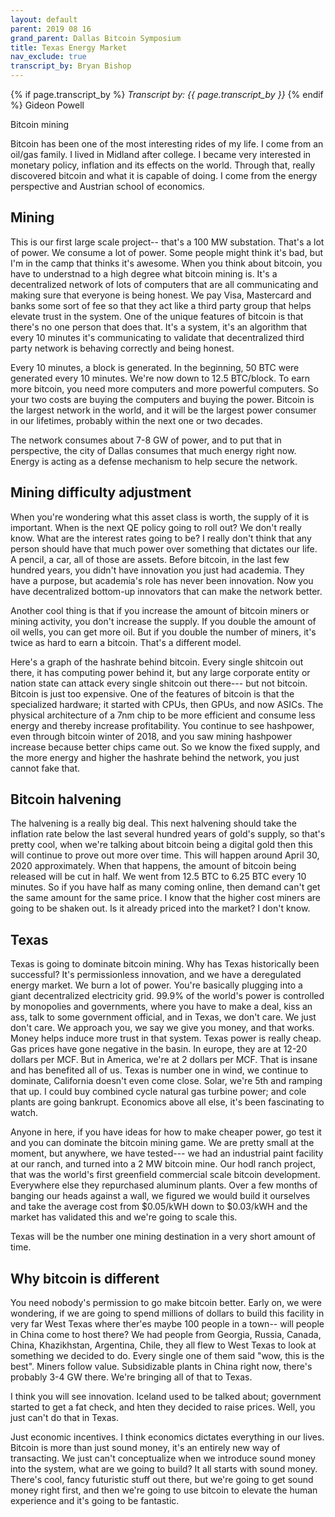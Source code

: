 ```yaml
---
layout: default
parent: 2019 08 16
grand_parent: Dallas Bitcoin Symposium
title: Texas Energy Market
nav_exclude: true
transcript_by: Bryan Bishop
---
```


{% if page.transcript_by %} <i>Transcript by:
{{ page.transcript_by }}</i> {% endif %} Gideon Powell

Bitcoin mining

Bitcoin has been one of the most interesting rides of my life. I come
from an oil/gas family. I lived in Midland after college. I became very
interested in monetary policy, inflation and its effects on the world.
Through that, really discovered bitcoin and what it is capable of doing.
I come from the energy perspective and Austrian school of economics.

## Mining

This is our first large scale project-- that's a 100 MW substation.
That's a lot of power. We consume a lot of power. Some people might
think it's bad, but I'm in the camp that thinks it's awesome. When you
think about bitcoin, you have to understnad to a high degree what
bitcoin mining is. It's a decentralized network of lots of computers
that are all communicating and making sure that everyone is being
honest. We pay Visa, Mastercard and banks some sort of fee so that they
act like a third party group that helps elevate trust in the system. One
of the unique features of bitcoin is that there's no one person that
does that. It's a system, it's an algorithm that every 10 minutes it's
communicating to validate that decentralized third party network is
behaving correctly and being honest.

Every 10 minutes, a block is generated. In the beginning, 50 BTC were
generated every 10 minutes. We're now down to 12.5 BTC/block. To earn
more bitcoin, you need more computers and more powerful computers. So
your two costs are buying the computers and buying the power. Bitcoin is
the largest network in the world, and it will be the largest power
consumer in our lifetimes, probably within the next one or two decades.

The network consumes about 7-8 GW of power, and to put that in
perspective, the city of Dallas consumes that much energy right now.
Energy is acting as a defense mechanism to help secure the network.

## Mining difficulty adjustment

When you're wondering what this asset class is worth, the supply of it
is important. When is the next QE policy going to roll out? We don't
really know. What are the interest rates going to be? I really don't
think that any person should have that much power over something that
dictates our life. A pencil, a car, all of those are assets. Before
bitcoin, in the last few hundred years, you didn't have innovation you
just had academia. They have a purpose, but academia's role has never
been innovation. Now you have decentralized bottom-up innovators that
can make the network better.

Another cool thing is that if you increase the amount of bitcoin miners
or mining activity, you don't increase the supply. If you double the
amount of oil wells, you can get more oil. But if you double the number
of miners, it's twice as hard to earn a bitcoin. That's a different
model.

Here's a graph of the hashrate behind bitcoin. Every single shitcoin out
there, it has computing power behind it, but any large corporate entity
or nation state can attack every single shitcoin out there--- but not
bitcoin. Bitcoin is just too expensive. One of the features of bitcoin
is that the specialized hardware; it started with CPUs, then GPUs, and
now ASICs. The physical architecture of a 7nm chip to be more efficient
and consume less energy and thereby increase profitability. You continue
to see hashpower, even through bitcoin winter of 2018, and you saw
mining hashpower increase because better chips came out. So we know the
fixed supply, and the more energy and higher the hashrate behind the
network, you just cannot fake that.

## Bitcoin halvening

The halvening is a really big deal. This next halvening should take the
inflation rate below the last several hundred years of gold's supply, so
that's pretty cool, when we're talking about bitcoin being a digital
gold then this will continue to prove out more over time. This will
happen around April 30, 2020 approximately. When that happens, the
amount of bitcoin being released will be cut in half. We went from 12.5
BTC to 6.25 BTC every 10 minutes. So if you have half as many coming
online, then demand can't get the same amount for the same price. I know
that the higher cost miners are going to be shaken out. Is it already
priced into the market? I don't know.

## Texas

Texas is going to dominate bitcoin mining. Why has Texas historically
been successful? It's permissionless innovation, and we have a
deregulated energy market. We burn a lot of power. You're basically
plugging into a giant decentralized electricity grid. 99.9% of the
world's power is controlled by monopolies and governments, where you
have to make a deal, kiss an ass, talk to some government official, and
in Texas, we don't care. We just don't care. We approach you, we say we
give you money, and that works. Money helps induce more trust in that
system. Texas power is really cheap. Gas prices have gone negative in
the basin. In europe, they are at 12-20 dollars per MCF. But in America,
we're at 2 dollars per MCF. That is insane and has benefited all of us.
Texas is number one in wind, we continue to dominate, California doesn't
even come close. Solar, we're 5th and ramping that up. I could buy
combined cycle natural gas turbine power; and cole plants are going
bankrupt. Economics above all else, it's been fascinating to watch.

Anyone in here, if you have ideas for how to make cheaper power, go test
it and you can dominate the bitcoin mining game. We are pretty small at
the moment, but anywhere, we have tested--- we had an industrial paint
facility at our ranch, and turned into a 2 MW bitcoin mine. Our hodl
ranch project, that was the world's first greenfield commercial scale
bitcoin development. Everywhere else they repurchased aluminum plants.
Over a few months of banging our heads against a wall, we figured we
would build it ourselves and take the average cost from $0.05/kWH down
to $0.03/kWH and the market has validated this and we're going to scale
this.

Texas will be the number one mining destination in a very short amount
of time.

## Why bitcoin is different

You need nobody's permission to go make bitcoin better. Early on, we
were wondering, if we are going to spend millions of dollars to build
this facility in very far West Texas where ther'es maybe 100 people in a
town-- will people in China come to host there? We had people from
Georgia, Russia, Canada, China, Khazikhstan, Argentina, Chile, they all
flew to West Texas to look at something we decided to do. Every single
one of them said "wow, this is the best". Miners follow value.
Subsidizable plants in China right now, there's probably 3-4 GW there.
We're bringing all of that to Texas.

I think you will see innovation. Iceland used to be talked about;
government started to get a fat check, and hten they decided to raise
prices. Well, you just can't do that in Texas.

Just economic incentives. I think economics dictates everything in our
lives. Bitcoin is more than just sound money, it's an entirely new way
of transacting. We just can't conceptualize when we introduce sound
money into the system, what are we going to build? It all starts with
sound money. There's cool, fancy futuristic stuff out there, but we're
going to get sound money right first, and then we're going to use
bitcoin to elevate the human experience and it's going to be fantastic.
